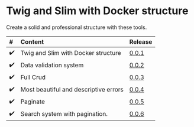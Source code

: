 # Twig and Slim with Docker structure
Create a solid and professional structure with these tools.


|   #                        | Content                                       | Release                    |
|:---------------------------|:----------------------------------------------|:---------------------------|
| :heavy_check_mark:         | Twig and Slim with Docker structure           | [0.0.1](https://github.com/edsonjuniornarvaes/twig-slim-docker-structure/releases/tag/0.0.1) 
| :heavy_check_mark:         | Data validation system                        | [0.0.2](https://github.com/edsonjuniornarvaes/twig-slim-docker-structure/releases/tag/0.0.2)
| :heavy_check_mark:         | Full Crud                                     | [0.0.3](https://github.com/edsonjuniornarvaes/twig-slim-docker-structure/releases/tag/0.0.3)
| :heavy_check_mark:         | Most beautiful and descriptive errors         | [0.0.4](https://github.com/edsonjuniornarvaes/twig-slim-docker-structure/releases/tag/0.0.4)
| :heavy_check_mark:         | Paginate                                      | [0.0.5](https://github.com/edsonjuniornarvaes/twig-slim-docker-structure/releases/tag/0.0.5)
| :heavy_check_mark:         | Search system with pagination.                | [0.0.6](https://github.com/edsonjuniornarvaes/twig-slim-docker-structure/releases/tag/0.0.6)
